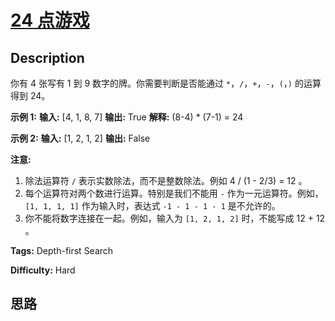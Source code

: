 # [24 点游戏][title]

## Description

你有 4 张写有 1 到 9 数字的牌。你需要判断是否能通过 `*`，`/`，`+`，`-`，`(`，`)` 的运算得到 24。

**示例 1:**
            **输入:** [4, 1, 8, 7]    **输出:** True    **解释:** (8-4) * (7-1) = 24    

**示例 2:**
            **输入:** [1, 2, 1, 2]    **输出:** False    

**注意:**

  1. 除法运算符 `/` 表示实数除法，而不是整数除法。例如 4 / (1 - 2/3) = 12 。
  2. 每个运算符对两个数进行运算。特别是我们不能用 `-` 作为一元运算符。例如，`[1, 1, 1, 1]` 作为输入时，表达式 `-1 - 1 - 1 - 1` 是不允许的。
  3. 你不能将数字连接在一起。例如，输入为 `[1, 2, 1, 2]` 时，不能写成 12 + 12 。


**Tags:** Depth-first Search

**Difficulty:** Hard

## 思路

[title]: https://leetcode-cn.com/problems/24-game
